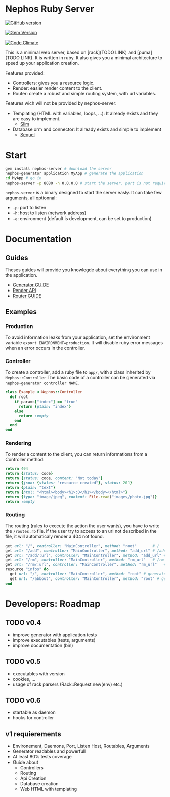 # Nephos Ruby Server

[![GitHub version](https://badge.fury.io/gh/pouleta%2FNephosRubyServer.svg)](http://badge.fury.io/gh/pouleta%2FNephosRubyServer)

[![Gem Version](https://badge.fury.io/rb/nephos-server.svg)](http://badge.fury.io/rb/nephos-server)

[![Code Climate](https://codeclimate.com/github/pouleta/NephosRubyServer/badges/gpa.svg)](https://codeclimate.com/github/pouleta/NephosRubyServer)

This is a minimal web server, based on [rack](TODO LINK) and [puma](TODO LINK).
It is written in ruby. It also gives you a minimal architecture
to speed up your application creation.

Features provided:

- Controllers: gives you a resource logic.
- Render: easier render content to the client.
- Router: create a robust and simple routing system, with url variables.

Features wich will not be provided by nephos-server:

- Templating (HTML with variables, loops, ...): It already exists and they are easy to implement.
  - [Slim](DOCUMENTATION/TEMPLATING/SLIM.md)
- Database orm and connector: It already exists and simple to implement
  - [Sequel](DOCUMENTATION/DATABASE/SEQUEL.md)

# Start

```sh
gem install nephos-server # download the server
nephos-generator application MyApp # generate the application
cd MyApp # go in
nephos-server -p 8080 -h 0.0.0.0 # start the server. port is not required, neither host
```

``nephos-server`` is a binary designed to start the server easly. It can take few arguments, all optionnal:

- ``-p``: port to listen
- ``-h``: host to listen (network address)
- ``-e``: environment (default is development, can be set to production)


# Documentation

## Guides

Theses guides will provide you knowlegde about everything you can use in the application.

- [Generator GUIDE](DOCUMENTATION/GUIDE_GENERATOR.md)
- [Render API](DOCUMENTATION/API_RENDER.md)
- [Router GUIDE](DOCUMENTATION/GUIDE_ROUTER.md)

## Examples

### Production

To avoid information leaks from your application, set the environment variable ``export ENVIRONMENT=production``.
It will disable ruby error messages when an error occurs in the controller.

### Controller

To create a controller, add a ruby file to ``app/``, with a class inherited by ``Nephos::Controller``
The basic code of a controller can be generated via ``nephos-generator controller NAME``.

```ruby
class Example < Nephos::Controller
  def root
    if params["index"] == "true"
      return {plain: "index"}
    else
	  return :empty
	end
  end
end
```

### Rendering

To render a content to the client, you can return informations from a Controller method:

```ruby
return 404
return {status: code}
return {status: code, content: "Not today"}
return {json: {status: "resource created"}, status: 201}
return {plain: "text"}
return {html: "<html><body><h1>:D</h1></body></html>"}
return {type: "image/jpeg", content: File.read("images/photo.jpg")}
return :empty
```

### Routing

The routing (rules to execute the action the user wants), you have to write the ``/routes.rb`` file.
if the user try to access to an url not described in the file, it will automaticaly render a 404 not found.

```ruby
get url: "/", controller: "MainController", method: "root"       # /
get url: "/add", controller: "MainController", method: "add_url" # /add
get url: "/add/:url", controller: "MainController", method: "add_url" # /add with parameter :url
get url: "/rm", controller: "MainController", method: "rm_url"   # /rm
get url: "/rm/:url", controller: "MainController", method: "rm_url"   # /rm with parameter :url
resource "infos" do
  get url: "/", controller: "MainController", method: "root" # generate /infos
  get url: "/abbout", controller: "MainController", method: "root" # generate /infos/about
end
```


# Developers: Roadmap

## TODO v0.4
- improve generator with application tests
- improve executables (tests, arguments)
- improve documentation (bin)

## TODO v0.5
- executables with version
- cookies, ...
- usage of rack parsers (Rack::Request.new(env) etc.)

## TODO v0.6
- startable as daemon
- hooks for controller

## v1 requierements
- Environement, Daemons, Port, Listen Host, Routables, Arguments
- Generator readables and powerfull
- At least 80% tests coverage
- Guide about
  - Controllers
  - Routing
  - Api Creation
  - Database creation
  - Web HTML with templating
